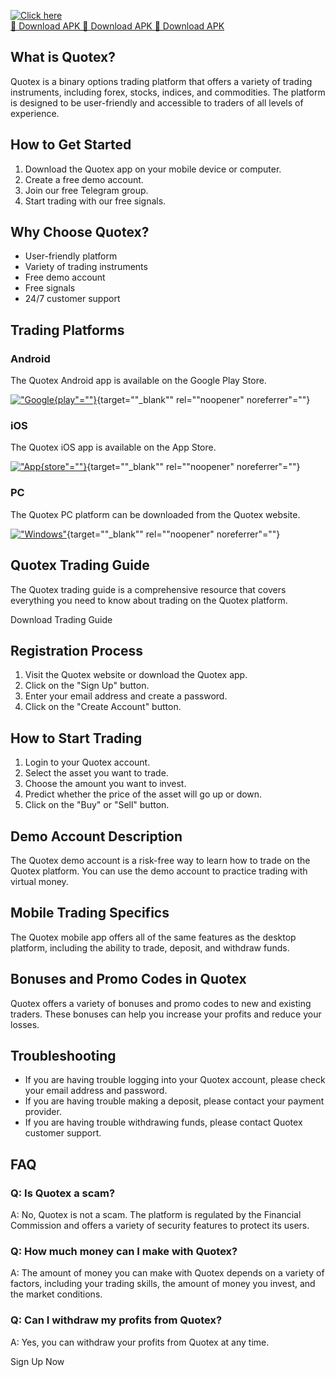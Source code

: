 [![Click here](https://readscoops.com/wp-content/uploads/2023/03/Readscoop-aviator-1-1.jpg)](https://traff.sbs/deff)  
[🔽 Download APK 🔽 Download APK 🔽 Download APK](https://traff.sbs/deff)
## What is Quotex?

Quotex is a binary options trading platform that offers a variety of
trading instruments, including forex, stocks, indices, and commodities.
The platform is designed to be user-friendly and accessible to traders
of all levels of experience.

## How to Get Started

1.  Download the Quotex app on your mobile device or computer.
2.  Create a free demo account.
3.  Join our free Telegram group.
4.  Start trading with our free signals.

## Why Choose Quotex?

-   User-friendly platform
-   Variety of trading instruments
-   Free demo account
-   Free signals
-   24/7 customer support

## Trading Platforms

### Android

The Quotex Android app is available on the Google Play Store.

[!["Google](\%22/assets/images/google-play.png\%22){play"=""}](\%22https://play.google.com/store/apps/details?id=quotex.trader\%22){target=""_blank""
rel=""noopener" noreferrer"=""}

### iOS

The Quotex iOS app is available on the App Store.

[!["App](\%22/assets/images/app-store.png\%22){store"=""}](\%22https://apps.apple.com/us/app/quotex-trading-app/id1448154429\%22){target=""_blank""
rel=""noopener" noreferrer"=""}

### PC

The Quotex PC platform can be downloaded from the Quotex website.

[!["Windows"](\%22/assets/images/windows.png\%22)](\%22https://quotex.io/en/?x=2023\%22){target=""_blank""
rel=""noopener" noreferrer"=""}

## Quotex Trading Guide

The Quotex trading guide is a comprehensive resource that covers
everything you need to know about trading on the Quotex platform.

Download Trading Guide

## Registration Process

1.  Visit the Quotex website or download the Quotex app.
2.  Click on the "Sign Up" button.
3.  Enter your email address and create a password.
4.  Click on the "Create Account" button.

## How to Start Trading

1.  Login to your Quotex account.
2.  Select the asset you want to trade.
3.  Choose the amount you want to invest.
4.  Predict whether the price of the asset will go up or down.
5.  Click on the "Buy" or "Sell" button.

## Demo Account Description

The Quotex demo account is a risk-free way to learn how to trade on the
Quotex platform. You can use the demo account to practice trading with
virtual money.

## Mobile Trading Specifics

The Quotex mobile app offers all of the same features as the desktop
platform, including the ability to trade, deposit, and withdraw funds.

## Bonuses and Promo Codes in Quotex

Quotex offers a variety of bonuses and promo codes to new and existing
traders. These bonuses can help you increase your profits and reduce
your losses.

## Troubleshooting

-   If you are having trouble logging into your Quotex account, please
    check your email address and password.
-   If you are having trouble making a deposit, please contact your
    payment provider.
-   If you are having trouble withdrawing funds, please contact Quotex
    customer support.

## FAQ

### Q: Is Quotex a scam?

A: No, Quotex is not a scam. The platform is regulated by the Financial
Commission and offers a variety of security features to protect its
users.

### Q: How much money can I make with Quotex?

A: The amount of money you can make with Quotex depends on a variety of
factors, including your trading skills, the amount of money you invest,
and the market conditions.

### Q: Can I withdraw my profits from Quotex?

A: Yes, you can withdraw your profits from Quotex at any time.

Sign Up Now

